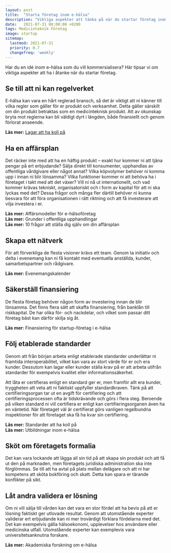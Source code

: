 ```yaml
---
layout: post
title:  "Starta företag inom e-hälsa"
description: "Viktiga aspekter att tänka på när du startar företag inom e-hälsa"
date:   2021-07-31 08:00:00 +0200
tags: Medicinteknik Företag
image: startup
sitemap:
  lastmod: 2021-07-31
  priority: 0.7
  changefreq: 'weekly'
---
```


Har du en idé inom e-hälsa som du vill kommersialisera? Här tipsar vi om viktiga aspekter att ha i åtanke när du startar företag.
## Se till att ni kan regelverket
E-hälsa kan vara en hårt reglerad bransch, så det är viktigt att ni känner till vilka regler som gäller för er produkt och verksamhet. Detta gäller särskilt om din produkt betraktas som en medicinteknisk produkt. Att av okunskap bryta mot reglerna kan bli väldigt dyrt i längden, både finansiellt och genom förlorat anseende.

**Läs mer:** [Lagar att ha koll på](/lagar-att-ha-koll-på.html)
## Ha en affärsplan
Det räcker inte med att ha en häftig produkt – exakt hur kommer ni att tjäna pengar på ert erbjudande? Sälja direkt till konsumenter, upphandlas av offentliga vårdgivare eller något annat? Vilka köpvolymer behöver ni komma upp i innan ni blir lönsamma? Vilka funktioner kommer ni att behöva ha i företaget i takt med att det växer? Vill ni nå ut internationellt, och vad kommer krävas tekniskt, organisatoriskt och i form av kapital för att ni ska lyckas med det? Dessa frågor och många fler därtill behöver ni kunna besvara för att föra organisationen i rätt riktning och att få investerare att vilja investera i er.

**Läs mer:** Affärsmodeller för e-hälsoföretag\
**Läs mer:** Grunder i offentliga upphandlingar\
**Läs mer:** 10 frågor att ställa dig själv om din affärsplan
## Skapa ett nätverk
För att förverkliga de flesta visioner krävs ett team. Genom ta initiativ och delta i evenemang kan ni få kontakt med eventuella anställda, kunder, samarbetspartner och rådgivare.

**Läs mer:** Evenemangskalender
## Säkerställ finansiering
De flesta företag behöver någon form av investering innan de blir lönsamma. Det finns flera sätt att skaffa finansiering, från banklån till riskkapital. De har olika för- och nackdelar, och vilket som passar ditt företag bäst kan därför skilja sig åt.

**Läs mer:** Finansiering för startup-företag i e-hälsa
## Följ etablerade standarder
Genom att från början arbeta enligt etablerade standarder underlättar ni framtida interoperabilitet, vilket kan vara av stort värde för er och era kunder. Dessutom kan lagar eller kunder ställa krav på er att arbeta utifrån standarder för exempelvis kvalitet eller informationssäkerhet.

Att låta er certifieras enligt en standard ger er, men framför allt era kunder, tryggheten att veta att ni faktiskt uppfyller standardkraven. Tänk på att certifieringsorgan tar ut en avgift för certifiering och att certifieringsprocessen ofta är tidskrävande och görs i flera steg. Beroende på vilken standard ni vill certifiera er enligt kan certifieringsorganen även ha en väntetid. När företaget väl är certifierat görs vanligen regelbundna inspektioner för att företaget ska få ha kvar sin certifiering.

**Läs mer:** Standarder att ha koll på\
**Läs mer:** Utbildningar inom e-hälsa
## Sköt om företagets formalia
Det kan vara lockande att lägga all sin tid på att skapa sin produkt och att få ut den på marknaden, men företagets juridiska administration ska inte förglömmas. Se till att ha avtal på plats mellan delägare och att ni har kompetens att sköta bokföring och skatt. Detta kan spara er tärande konflikter på sikt.
## Låt andra validera er lösning
Om ni vill sälja till vården kan det vara en stor fördel att ha bevis på att er lösning faktiskt ger utlovade resultat. Genom att utomstående experter validerar ert erbjudande kan ni mer trovärdigt förklara fördelarna med det. Det kan exempelvis gälla hälsoekonomi, upplevelser hos användare eller medicinska utfall. Utomstående experter kan exemplevis vara universitetsanknutna forskare.

**Läs mer:** Akademiska forskning om e-hälsa